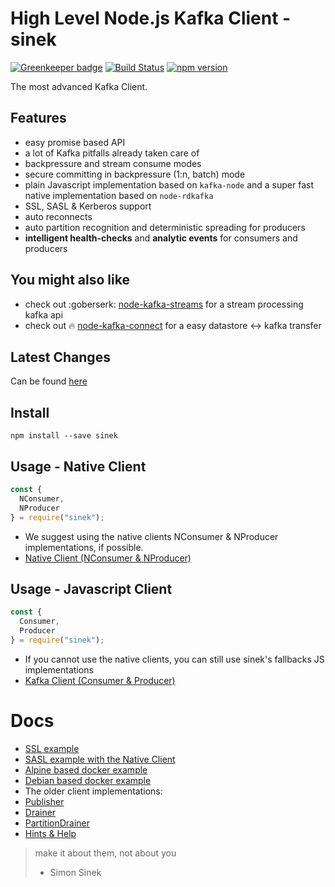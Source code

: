 # High Level Node.js Kafka Client - sinek

[![Greenkeeper badge](https://badges.greenkeeper.io/nodefluent/node-sinek.svg)](https://greenkeeper.io/)
[![Build Status](https://travis-ci.org/nodefluent/node-sinek.svg?branch=master)](https://travis-ci.org/nodefluent/node-sinek)
[![npm version](https://badge.fury.io/js/sinek.svg)](https://badge.fury.io/js/sinek)

The most advanced Kafka Client.

## Features

* easy promise based API
* a lot of Kafka pitfalls already taken care of
* backpressure and stream consume modes
* secure committing in backpressure (1:n, batch) mode
* plain Javascript implementation based on `kafka-node` and a super fast native implementation based on `node-rdkafka`
* SSL, SASL & Kerberos support
* auto reconnects
* auto partition recognition and deterministic spreading for producers
* **intelligent health-checks** and **analytic events** for consumers and producers

## You might also like

* check out :goberserk: [node-kafka-streams](https://github.com/nodefluent/kafka-streams) for a stream processing kafka api
* check out :fire: [node-kafka-connect](https://github.com/nodefluent/kafka-connect) for a easy datastore <-> kafka transfer

## Latest Changes

Can be found [here](CHANGELOG.md)

## Install

```shell
npm install --save sinek
```

## Usage - Native Client

```javascript
const {
  NConsumer,
  NProducer
} = require("sinek");
```

* We suggest using the native clients NConsumer & NProducer implementations, if possible.
* [Native Client (NConsumer & NProducer)](lib/librdkafka/README.md)

## Usage - Javascript Client

```javascript
const {
  Consumer,
  Producer
} = require("sinek");
```

* If you cannot use the native clients, you can still use sinek's fallbacks JS implementations
* [Kafka Client (Consumer & Producer)](lib/connect/README.md)

# Docs

* [SSL example](ssl-example/)
* [SASL example with the Native Client](sasl-ssl-example/)
* [Alpine based docker example](kafka-setup/alpine.Dockerfile)
* [Debian based docker example](kafka-setup/debian.Dockerfile)
* The older client implementations:
* [Publisher](docs/publisher.md)
* [Drainer](docs/drainer.md)
* [PartitionDrainer](docs/partition-drainer.md)
* [Hints & Help](docs/hints.md)

> make it about them, not about you
> - Simon Sinek
